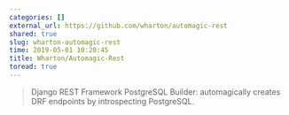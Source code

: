 ```yaml
---
categories: []
external_url: https://github.com/wharton/automagic-rest
shared: true
slug: wharton-automagic-rest
time: 2019-05-01 10:20:45
title: Wharton/Automagic-Rest
toread: true
---
```


> Django REST Framework PostgreSQL Builder: automagically creates DRF endpoints by introspecting PostgreSQL.